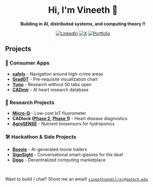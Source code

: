 <h1 align="center">Hi, I'm Vineeth 👋</h1>
<p align="center">
  <b>Building in AI, distributed systems, and computing theory ‼️</b><br>
</p>
<p align="center">
  <a href="https://linkedin.com/in/vineethsendilraj"><img src="https://img.shields.io/badge/In-LinkedIn-%230077B5?style=flat&logo=linkedin&logoColor=white&labelColor=%230077B5&color=%230077B5" alt="LinkedIn"/></a>
  <a href="https://x.com/VineethSendil"><img src="https://img.shields.io/badge/X-black.svg?logo=X&logoColor=white" alt="X"/></a>
  <a href="https://www.vineethsendilraj.com/"><img src="https://img.shields.io/badge/vineethsendilraj.com-2ecc71?style=flat&color=46AE92" alt="Portfolio"/></a>
</p>

## Projects
### 🚀 Consumer Apps
- **[safely](https://www.travelsafely.club)** - Navigation around high-crime areas
- **[GradGT](https://grad-gt.vercel.app/)** - Pre-requisite visualization chart
- **[Yuno](https://www.yuno.so)** - Research without 50 tabs open
- **[CADmir](https://www.cadmir.org)** - AI heart research database

### 🔬 Research Projects
- **[Micro-Q](https://partner.projectboard.world/isef/project/ebed043t-micro-q-a-low-cost-iot-based-fluorometer)** - Low-cost IoT fluorometer
- **CADlock ([Phase 2](https://2023.igem.wiki/lambert-ga/), [Phase 1](https://2022.igem.wiki/lambert-ga/))** - Heart disease diagnostics
- **[AgroSENSE](https://2021.igem.org/Team:Lambert_GA)** - Nutrient biosensors for hydroponics

### 🛠️ Hackathon & Side Projects
- **[Boovie](https://devpost.com/software/boovie)** - AI-generated movie trailers
- **[SignSight](https://devpost.com/software/sign-sight-no-voice-unheard)** - Conversational smart-glasses for the deaf
- **[Deqo](https://devpost.com/software/deqo)** - Decentralized computing marketplace

<br>

Want to build / chat? Shoot me an email! <a href="mailto:vineethsendilraj@gatech.edu">`vineethsendilraj@gatech.edu`</a>
